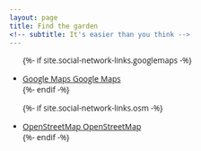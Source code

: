 ```yaml
---
layout: page
title: Find the garden
<!-- subtitle: It's easier than you think -->
---
```


<ul class="list-inline text-center location-links" style="font-family: 'Open Sans', 'Helvetica Neue', Helvetica, Arial, sans-serif;">

{%- if site.social-network-links.googlemaps -%}
  <li class="list-inline-item">
    <a href="{{ site.social-network-links.googlemaps }}" title="Google Maps" target="_blank">
      <span class="fa-stack fa-lg" aria-hidden="true">
        <i class="fas fa-circle fa-stack-2x"></i>
        <i class="fas fa-map-location-dot fa-stack-1x fa-inverse"></i>
      </span>
      Google Maps
      <span class="sr-only">Google Maps</span>
   </a>
  </li>
{%- endif -%}

{%- if site.social-network-links.osm -%}
  <li class="list-inline-item">
    <a href="{{ site.social-network-links.osm }}" title="OpenStreetMap" target="_blank">
      <span class="fa-stack fa-lg" aria-hidden="true">
        <i class="fas fa-circle fa-stack-2x"></i>
        <i class="fas fa-map-pin fa-stack-1x fa-inverse"></i>
      </span>
      OpenStreetMap
      <span class="sr-only">OpenStreetMap</span>
    </a>
  </li>
{%- endif -%}

</ul>
